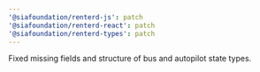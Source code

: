 ```yaml
---
'@siafoundation/renterd-js': patch
'@siafoundation/renterd-react': patch
'@siafoundation/renterd-types': patch
---
```


Fixed missing fields and structure of bus and autopilot state types.

